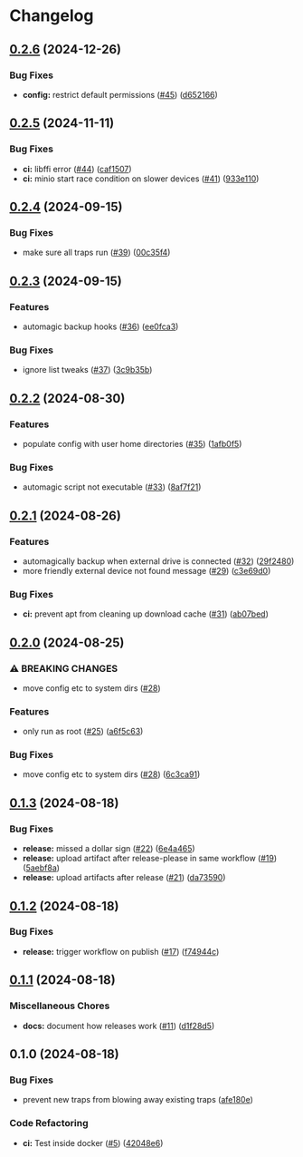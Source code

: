 # Changelog

## [0.2.6](https://github.com/pcrockett/backup/compare/v0.2.5...v0.2.6) (2024-12-26)


### Bug Fixes

* **config:** restrict default permissions ([#45](https://github.com/pcrockett/backup/issues/45)) ([d652166](https://github.com/pcrockett/backup/commit/d652166b4b101f4dac556600c73b68ef9df827fa))

## [0.2.5](https://github.com/pcrockett/backup/compare/v0.2.4...v0.2.5) (2024-11-11)


### Bug Fixes

* **ci:** libffi error ([#44](https://github.com/pcrockett/backup/issues/44)) ([caf1507](https://github.com/pcrockett/backup/commit/caf150798fafc4be01b18e7ff7efc9e959651e76))
* **ci:** minio start race condition on slower devices ([#41](https://github.com/pcrockett/backup/issues/41)) ([933e110](https://github.com/pcrockett/backup/commit/933e110c20db6d48c3a421d8ea22aead74b1b9d4))

## [0.2.4](https://github.com/pcrockett/backup/compare/v0.2.3...v0.2.4) (2024-09-15)


### Bug Fixes

* make sure all traps run ([#39](https://github.com/pcrockett/backup/issues/39)) ([00c35f4](https://github.com/pcrockett/backup/commit/00c35f4c8da048ccd028c4e82e45d6d175663ab3))

## [0.2.3](https://github.com/pcrockett/backup/compare/v0.2.2...v0.2.3) (2024-09-15)


### Features

* automagic backup hooks ([#36](https://github.com/pcrockett/backup/issues/36)) ([ee0fca3](https://github.com/pcrockett/backup/commit/ee0fca3128799a0db4e2acbfd7edf2690e9fc599))


### Bug Fixes

* ignore list tweaks ([#37](https://github.com/pcrockett/backup/issues/37)) ([3c9b35b](https://github.com/pcrockett/backup/commit/3c9b35b358b3ba2108cd03df969d23eb9d25d777))

## [0.2.2](https://github.com/pcrockett/backup/compare/v0.2.1...v0.2.2) (2024-08-30)


### Features

* populate config with user home directories ([#35](https://github.com/pcrockett/backup/issues/35)) ([1afb0f5](https://github.com/pcrockett/backup/commit/1afb0f5550dc9eaed452985b350007dbc5076cdb))


### Bug Fixes

* automagic script not executable ([#33](https://github.com/pcrockett/backup/issues/33)) ([8af7f21](https://github.com/pcrockett/backup/commit/8af7f21cf7bf868908309bb3283011cdf4cf68f3))

## [0.2.1](https://github.com/pcrockett/backup/compare/v0.2.0...v0.2.1) (2024-08-26)


### Features

* automagically backup when external drive is connected ([#32](https://github.com/pcrockett/backup/issues/32)) ([29f2480](https://github.com/pcrockett/backup/commit/29f2480ef9b5f9182f499105a0c8d3cd60a91fed))
* more friendly external device not found message ([#29](https://github.com/pcrockett/backup/issues/29)) ([c3e69d0](https://github.com/pcrockett/backup/commit/c3e69d0edffd7bcf2924a89e2b1be8fe476a6eb1))


### Bug Fixes

* **ci:** prevent apt from cleaning up download cache ([#31](https://github.com/pcrockett/backup/issues/31)) ([ab07bed](https://github.com/pcrockett/backup/commit/ab07bed8c27adaeab5af504b0569a51b9aaa3270))

## [0.2.0](https://github.com/pcrockett/backup/compare/v0.1.3...v0.2.0) (2024-08-25)


### ⚠ BREAKING CHANGES

* move config etc to system dirs ([#28](https://github.com/pcrockett/backup/issues/28))

### Features

* only run as root ([#25](https://github.com/pcrockett/backup/issues/25)) ([a6f5c63](https://github.com/pcrockett/backup/commit/a6f5c63318e1f17a00b4a18a04a03b7ce80773e8))


### Bug Fixes

* move config etc to system dirs ([#28](https://github.com/pcrockett/backup/issues/28)) ([6c3ca91](https://github.com/pcrockett/backup/commit/6c3ca919ed2c5faca4546f3d1424d23d205b8155))

## [0.1.3](https://github.com/pcrockett/backup/compare/v0.1.2...v0.1.3) (2024-08-18)


### Bug Fixes

* **release:** missed a dollar sign ([#22](https://github.com/pcrockett/backup/issues/22)) ([6e4a465](https://github.com/pcrockett/backup/commit/6e4a465f25f5c372bbe751986cf7dcdf0b4ae871))
* **release:** upload artifact after release-please in same workflow ([#19](https://github.com/pcrockett/backup/issues/19)) ([5aebf8a](https://github.com/pcrockett/backup/commit/5aebf8ab435f3b9fe796c574e1ec03b6d4318ad7))
* **release:** upload artifacts after release ([#21](https://github.com/pcrockett/backup/issues/21)) ([da73590](https://github.com/pcrockett/backup/commit/da73590bf2f84fd806dd844ed0203378c8630571))

## [0.1.2](https://github.com/pcrockett/backup/compare/v0.1.1...v0.1.2) (2024-08-18)


### Bug Fixes

* **release:** trigger workflow on publish ([#17](https://github.com/pcrockett/backup/issues/17)) ([f74944c](https://github.com/pcrockett/backup/commit/f74944ce8f3765e70a7a2e3da3a5aaf08eb4d8dc))

## [0.1.1](https://github.com/pcrockett/backup/compare/v0.1.0...v0.1.1) (2024-08-18)


### Miscellaneous Chores

* **docs:** document how releases work ([#11](https://github.com/pcrockett/backup/issues/11)) ([d1f28d5](https://github.com/pcrockett/backup/commit/d1f28d5dfd34851dab23ca732867eb4a20cf8eae))

## 0.1.0 (2024-08-18)


### Bug Fixes

* prevent new traps from blowing away existing traps ([afe180e](https://github.com/pcrockett/backup/commit/afe180e34c4b952585998efeef4de836dd4df9d5))


### Code Refactoring

* **ci:** Test inside docker ([#5](https://github.com/pcrockett/backup/issues/5)) ([42048e6](https://github.com/pcrockett/backup/commit/42048e6301d58246ce5739568e0663fa5aa4d462))
